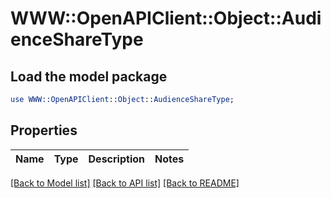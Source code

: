 # WWW::OpenAPIClient::Object::AudienceShareType

## Load the model package
```perl
use WWW::OpenAPIClient::Object::AudienceShareType;
```

## Properties
Name | Type | Description | Notes
------------ | ------------- | ------------- | -------------

[[Back to Model list]](../README.md#documentation-for-models) [[Back to API list]](../README.md#documentation-for-api-endpoints) [[Back to README]](../README.md)



